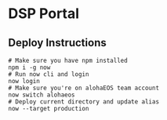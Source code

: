 # DSP Portal

## Deploy Instructions

```shell
# Make sure you have npm installed
npm i -g now
# Run now cli and login
now login
# Make sure you're on alohaEOS team account
now switch alohaeos
# Deploy current directory and update alias
now --target production
```